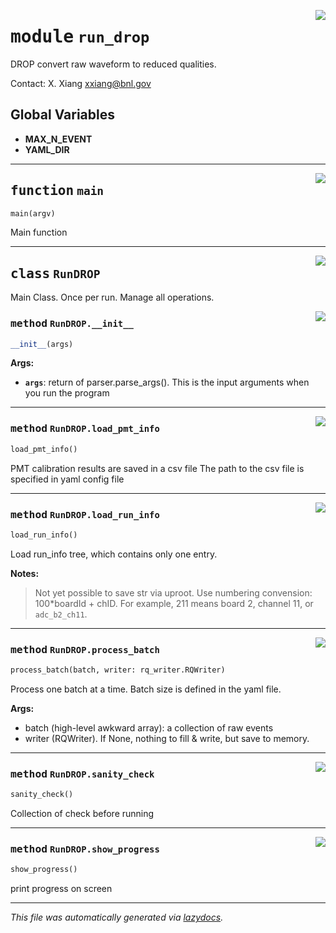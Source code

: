 <!-- markdownlint-disable -->

<a href="../../src/run_drop.py#L0"><img align="right" style="float:right;" src="https://img.shields.io/badge/-source-cccccc?style=flat-square"></a>

# <kbd>module</kbd> `run_drop`
DROP convert raw waveform to reduced qualities. 

Contact: X. Xiang <xxiang@bnl.gov> 

**Global Variables**
---------------
- **MAX_N_EVENT**
- **YAML_DIR**

---

<a href="../../src/run_drop.py#L187"><img align="right" style="float:right;" src="https://img.shields.io/badge/-source-cccccc?style=flat-square"></a>

## <kbd>function</kbd> `main`

```python
main(argv)
```

Main function 


---

<a href="../../src/run_drop.py#L25"><img align="right" style="float:right;" src="https://img.shields.io/badge/-source-cccccc?style=flat-square"></a>

## <kbd>class</kbd> `RunDROP`
Main Class. Once per run. Manage all operations. 

<a href="../../src/run_drop.py#L29"><img align="right" style="float:right;" src="https://img.shields.io/badge/-source-cccccc?style=flat-square"></a>

### <kbd>method</kbd> `RunDROP.__init__`

```python
__init__(args)
```



**Args:**
 
 - <b>`args`</b>:  return of parser.parse_args(). This is the input arguments  when you run the program 




---

<a href="../../src/run_drop.py#L87"><img align="right" style="float:right;" src="https://img.shields.io/badge/-source-cccccc?style=flat-square"></a>

### <kbd>method</kbd> `RunDROP.load_pmt_info`

```python
load_pmt_info()
```

PMT calibration results are saved in a csv file The path to the csv file is specified in yaml config file 

---

<a href="../../src/run_drop.py#L63"><img align="right" style="float:right;" src="https://img.shields.io/badge/-source-cccccc?style=flat-square"></a>

### <kbd>method</kbd> `RunDROP.load_run_info`

```python
load_run_info()
```

Load run_info tree, which contains only one entry. 



**Notes:**

> Not yet possible to save str via uproot. Use numbering convension: 100*boardId + chID. For example, 211 means board 2, channel 11, or `adc_b2_ch11`. 

---

<a href="../../src/run_drop.py#L107"><img align="right" style="float:right;" src="https://img.shields.io/badge/-source-cccccc?style=flat-square"></a>

### <kbd>method</kbd> `RunDROP.process_batch`

```python
process_batch(batch, writer: rq_writer.RQWriter)
```

Process one batch at a time. Batch size is defined in the yaml file. 



**Args:**
 
- batch (high-level awkward array): a collection of raw events 
- writer (RQWriter). If None, nothing to fill & write, but save to memory. 

---

<a href="../../src/run_drop.py#L50"><img align="right" style="float:right;" src="https://img.shields.io/badge/-source-cccccc?style=flat-square"></a>

### <kbd>method</kbd> `RunDROP.sanity_check`

```python
sanity_check()
```

Collection of check before running 

---

<a href="../../src/run_drop.py#L175"><img align="right" style="float:right;" src="https://img.shields.io/badge/-source-cccccc?style=flat-square"></a>

### <kbd>method</kbd> `RunDROP.show_progress`

```python
show_progress()
```

print progress on screen 




---

_This file was automatically generated via [lazydocs](https://github.com/ml-tooling/lazydocs)._
